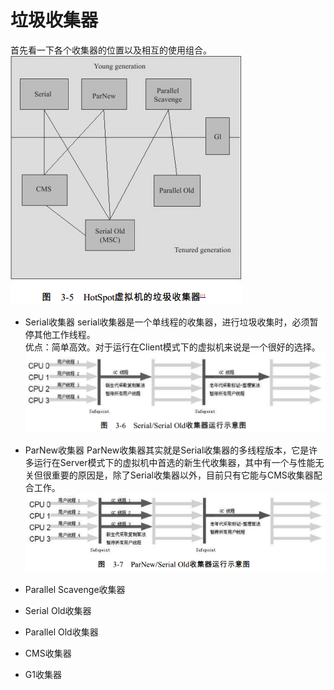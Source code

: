 # 垃圾收集器

首先看一下各个收集器的位置以及相互的使用组合。
![](pic/gc.png)  

- Serial收集器
serial收集器是一个单线程的收集器，进行垃圾收集时，必须暂停其他工作线程。  
优点：简单高效。对于运行在Client模式下的虚拟机来说是一个很好的选择。
![](pic/serial.png)

- ParNew收集器
ParNew收集器其实就是Serial收集器的多线程版本，它是许多运行在Server模式下的虚拟机中首选的新生代收集器，其中有一个与性能无关但很重要的原因是，除了Serial收集器以外，目前只有它能与CMS收集器配合工作。
![](pic/parnew.png)
- Parallel Scavenge收集器


- Serial Old收集器


- Parallel Old收集器


- CMS收集器


- G1收集器

